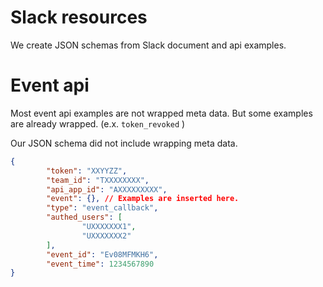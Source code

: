 # Slack resources

We create JSON schemas from Slack document and api examples.

# Event api

Most event api examples are not wrapped meta data. But some examples are already wrapped. (e.x. `token_revoked` )

Our JSON schema did not include wrapping meta data.

```json
{
        "token": "XXYYZZ",
        "team_id": "TXXXXXXXX",
        "api_app_id": "AXXXXXXXXX",
        "event": {}, // Examples are inserted here.
        "type": "event_callback",
        "authed_users": [
                "UXXXXXXX1",
                "UXXXXXXX2"
        ],
        "event_id": "Ev08MFMKH6",
        "event_time": 1234567890
}
```

